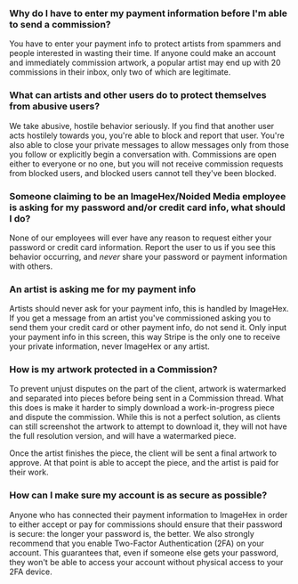 ### Why do I have to enter my payment information before I'm able to send a commission?
You have to enter your payment info to protect artists from spammers and people interested in wasting their time. If anyone could make an account and immediately commission artwork, a popular artist may end up with 20 commissions in their inbox, only two of which are legitimate.


### What can artists and other users do to protect themselves from abusive users?
We take abusive, hostile behavior seriously. If you find that another user acts hostilely towards you, you're able to block and report that user. You're also able to close your private messages to allow messages only from those you follow or explicitly begin a conversation with. Commissions are open either to everyone or no one, but you will not receive commission requests from blocked users, and blocked users cannot tell they've been blocked.


### Someone claiming to be an ImageHex/Noided Media employee is asking for my password and/or credit card info, what should I do?
None of our employees will ever have any reason to request either your password or credit card information. Report the user to us if you see this behavior occurring, and _never_ share your password or payment information with others.


### An artist is asking me for my payment info
Artists should never ask for your payment info, this is handled by ImageHex. If you get a message from an artist you've commissioned asking you to send them your credit card or other payment info, do not send it. Only input your payment info in this screen, this way Stripe is the only one to receive your private information, never ImageHex or any artist.


### How is my artwork protected in a Commission?
To prevent unjust disputes on the part of the client, artwork is watermarked and separated into pieces before being sent in a Commission thread. What this does is make it harder to simply download a work-in-progress piece and dispute the commission. While this is not a perfect solution, as clients can still screenshot the artwork to attempt to download it, they will not have the full resolution version, and will have a watermarked piece.

Once the artist finishes the piece, the client will be sent a final artwork to approve. At that point is able to accept the piece, and the artist is paid for their work.


### How can I make sure my account is as secure as possible?
Anyone who has connected their payment information to ImageHex in order to either accept or pay for commissions should ensure that their password is secure: the longer your password is, the better. We also strongly recommend that you enable Two-Factor Authentication (2FA) on your account. This guarantees that, even if someone else gets your password, they won't be able to access your account without physical access to your 2FA device.

